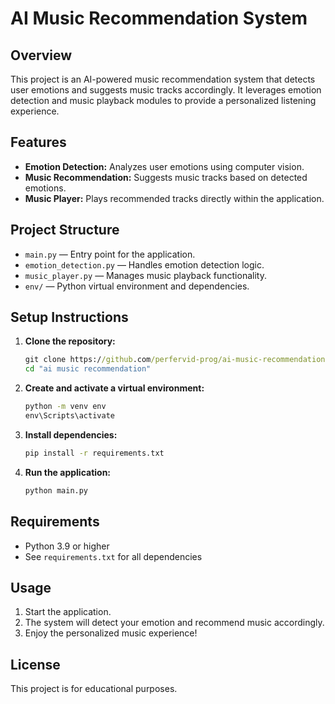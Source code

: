 # AI Music Recommendation System

## Overview
This project is an AI-powered music recommendation system that detects user emotions and suggests music tracks accordingly. It leverages emotion detection and music playback modules to provide a personalized listening experience.

## Features
- **Emotion Detection:** Analyzes user emotions using computer vision.
- **Music Recommendation:** Suggests music tracks based on detected emotions.
- **Music Player:** Plays recommended tracks directly within the application.

## Project Structure
- `main.py` — Entry point for the application.
- `emotion_detection.py` — Handles emotion detection logic.
- `music_player.py` — Manages music playback functionality.
- `env/` — Python virtual environment and dependencies.

## Setup Instructions
1. **Clone the repository:**
   ```cmd
   git clone https://github.com/perfervid-prog/ai-music-recommendation.git
   cd "ai music recommendation"
   ```
2. **Create and activate a virtual environment:**
   ```cmd
   python -m venv env
   env\Scripts\activate
   ```
3. **Install dependencies:**
   ```cmd
   pip install -r requirements.txt
   ```
4. **Run the application:**
   ```cmd
   python main.py
   ```

## Requirements
- Python 3.9 or higher
- See `requirements.txt` for all dependencies

## Usage
1. Start the application.
2. The system will detect your emotion and recommend music accordingly.
3. Enjoy the personalized music experience!

## License
This project is for educational purposes.
